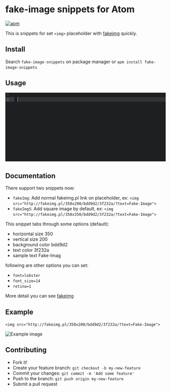 # fake-image snippets for Atom

[![apm](https://img.shields.io/apm/dm/fake-image-snippets.svg?style=flat-square)](https://atom.io/packages/fake-image-snippets)

This is snippets for set `<img>` placeholder with [fakeimg](https://fakeimg.pl/) quickly.

## Install

Search `fake-image-snippets` on package manager or `apm install fake-image-snippets`

## Usage

![FakeImg Usage](./fakeimg.gif)

## Documentation

There support two snippets now:
- `fakeImg`: Add normal fakeimg.pl link on placeholder, ex: `<img src="http://fakeimg.pl/350x200/bdd9d2/3f232a/?text=Fake-Image">`
- `fakeImgS`: Add square image by default, ex: `<img src="http://fakeimg.pl/350x350/bdd9d2/3f232a/?text=Fake-Image">`

This snippet tabs through some options (default):

- horizontal size 350
- vertical size 200
- background color bdd9d2
- text color 3f232a
- sample text Fake-Imag

following are other options you can set:

- `font=lobster`
- `font_size=14`
- `retina=1`

More detail you can see [fakeimg](https://fakeimg.pl/)

## Example

`<img src="http://fakeimg.pl/350x200/bdd9d2/3f232a/?text=Fake-Image">`

![Example image](http://fakeimg.pl/350x200/bdd9d2/3f232a/?text=Fake-Image)

## Contributing

- Fork it!
- Create your feature branch: `git checkout -b my-new-feature`
- Commit your changes: `git commit -m 'Add some feature'`
- Push to the branch: `git push origin my-new-feature`
- Submit a pull request
